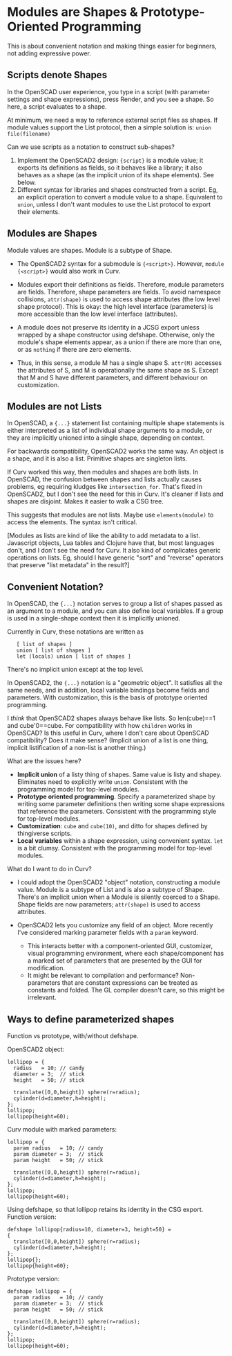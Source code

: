 # Modules are Shapes & Prototype-Oriented Programming

This is about convenient notation and making things easier for beginners,
not adding expressive power.

## Scripts denote Shapes
In the OpenSCAD user experience, you type in a script (with parameter settings
and shape expressions), press Render, and you see a shape.
So here, a script evaluates to a shape.

At minimum, we need a way to reference external script files as shapes.
If module values support the List protocol, then a simple solution is:
   `union file(filename)`

Can we use scripts as a notation to construct sub-shapes?
 1. Implement the OpenSCAD2 design: `{script}` is a module value; it exports
    its definitions as fields, so it behaves like a library; it also behaves
    as a shape (as the implicit union of its shape elements). See below.
 2. Different syntax for libraries and shapes constructed from a script.
    Eg, an explicit operation to convert a module value to a shape.
    Equivalent to `union`, unless I don't want modules to use the List
    protocol to export their elements.

## Modules are Shapes
Module values are shapes. Module is a subtype of Shape.

* The OpenSCAD2 syntax for a submodule is `{<script>}`.
  However, `module {<script>}` would also work in Curv.

* Modules export their definitions as fields. Therefore, module parameters
  are fields. Therefore, shape parameters are fields. To avoid namespace
  collisions, `attr(shape)` is used to access shape attributes (the low level
  shape protocol). This is okay: the high level interface (parameters) is more
  accessible than the low level interface (attributes).

* A module does not preserve its identity in a JCSG export unless wrapped
  by a shape constructor using defshape. Otherwise, only the module's shape
  elements appear, as a union if there are more than one, or as `nothing` if
  there are zero elements.

* Thus, in this sense, a module M has a single shape S.
  `attr(M)` accesses the attributes of S, and M is operationally the same
  shape as S. Except that M and S have different parameters,
  and different behaviour on customization.

## Modules are not Lists
In OpenSCAD, a `{...}` statement list containing multiple shape statements
is either interpreted as a list of individual shape arguments to a module,
or they are implicitly unioned into a single shape, depending on context.

For backwards compatibility, OpenSCAD2 works the same way. An object is a
shape, and it is also a list. Primitive shapes are singleton lists.

If Curv worked this way, then modules and shapes are both lists.
In OpenSCAD, the confusion between shapes and lists actually causes problems,
eg requiring kludges like `intersection_for`. That's fixed in OpenSCAD2, but
I don't see the need for this in Curv. It's cleaner if lists and shapes are
disjoint. Makes it easier to walk a CSG tree.

This suggests that modules are not lists. Maybe use `elements(module)`
to access the elements. The syntax isn't critical.

[Modules as lists are kind of like the ability to add metadata to a list.
Javascript objects, Lua tables and Clojure have that, but most languages don't,
and I don't see the need for Curv. It also kind of complicates generic
operations on lists. Eg, should I have generic "sort" and "reverse" operators
that preserve "list metadata" in the result?]

## Convenient Notation?
In OpenSCAD, the `{...}` notation serves to group a list of shapes passed
as an argument to a module, and you can also define local variables.
If a group is used in a single-shape context then it is implicitly unioned.

Currently in Curv, these notations are written as
```
   [ list of shapes ]
   union [ list of shapes ]
   let (locals) union [ list of shapes ]
```
There's no implicit union except at the top level.

In OpenSCAD2, the `{...}` notation is a "geometric object". It satisfies all
the same needs, and in addition, local variable bindings become fields
and parameters. With customization, this is the basis of prototype oriented
programming.

I *think* that OpenSCAD2 shapes always behave like lists.
So len(cube)==1 and cube'0==cube. For compatibility with how `children`
works in OpenSCAD? Is this useful in Curv, where I don't care about OpenSCAD
compatibility? Does it make sense? (Implicit union of a list is one thing,
implicit listification of a non-list is another thing.)

What are the issues here?
* **Implicit union** of a listy thing of shapes. Same value is listy and shapey.
  Eliminates need to explicitly write `union`.
  Consistent with the programming model for top-level modules.
* **Prototype oriented programming**.
  Specify a parameterized shape by writing some parameter definitions
  then writing some shape expressions that reference the parameters.
  Consistent with the programming style for top-level modules.
* **Customization**: `cube` and `cube(10)`, and ditto for shapes defined
  by thingiverse scripts.
* **Local variables** within a shape expression, using convenient syntax.
  `let` is a bit clumsy.
  Consistent with the programming model for top-level modules.

What do I want to do in Curv?

* I could adopt the OpenSCAD2 "object" notation, constructing a module value.
  Module is a subtype of List and is also a subtype of Shape.
  There's an implicit union when a Module is silently coerced to a Shape.
  Shape fields are now parameters; `attr(shape)` is used to access attributes.

* OpenSCAD2 lets you customize any field of an object.
  More recently I've considered marking parameter fields with a `param`
  keyword.
  * This interacts better with a component-oriented GUI, customizer, visual
    programming environment, where each shape/component has a marked set of
    parameters that are presented by the GUI for modification.
  * It might be relevant to compilation and performance? Non-parameters that
    are constant expressions can be treated as constants and folded.
    The GL compiler doesn't care, so this might be irrelevant.

## Ways to define parameterized shapes
Function vs prototype, with/without defshape.

OpenSCAD2 object:
```
lollipop = {
  radius   = 10; // candy
  diameter = 3;  // stick
  height   = 50; // stick

  translate([0,0,height]) sphere(r=radius);
  cylinder(d=diameter,h=height);
};
lollipop;
lollipop(height=60);
```
Curv module with marked parameters:
```
lollipop = {
  param radius   = 10; // candy
  param diameter = 3;  // stick
  param height   = 50; // stick

  translate([0,0,height]) sphere(r=radius);
  cylinder(d=diameter,h=height);
};
lollipop;
lollipop(height=60);
```
Using defshape, so that lollipop retains its identity in the CSG export.
Function version:
```
defshape lollipop{radius=10, diameter=3, height=50} =
{
  translate([0,0,height]) sphere(r=radius);
  cylinder(d=diameter,h=height);
};
lollipop{};
lollipop{height=60};
```
Prototype version:
```
defshape lollipop = {
  param radius   = 10; // candy
  param diameter = 3;  // stick
  param height   = 50; // stick

  translate([0,0,height]) sphere(r=radius);
  cylinder(d=diameter,h=height);
};
lollipop;
lollipop(height=60);
```
